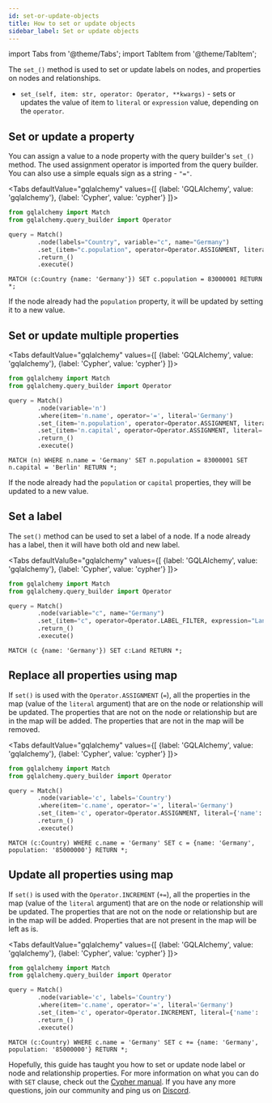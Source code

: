 ```yaml
---
id: set-or-update-objects
title: How to set or update objects
sidebar_label: Set or update objects
---
```


import Tabs from '@theme/Tabs';
import TabItem from '@theme/TabItem';

The `set_()` method is used to set or update labels on nodes, and properties on
nodes and relationships.

- `set_(self, item: str, operator: Operator, **kwargs)` - sets or updates the
  value of item to `literal` or `expression` value, depending on the `operator`.

## Set or update a property

You can assign a value to a node property with the query builder's `set_()`
method. The used assignment operator is imported from the query builder. You can
also use a simple equals sign as a string - `"="`.

<Tabs
  defaultValue="gqlalchemy"
  values={[
    {label: 'GQLAlchemy', value: 'gqlalchemy'},
    {label: 'Cypher', value: 'cypher'}
  ]}>
  <TabItem value="gqlalchemy">

```python
from gqlalchemy import Match
from gqlalchemy.query_builder import Operator

query = Match()
        .node(labels="Country", variable="c", name="Germany")
        .set_(item="c.population", operator=Operator.ASSIGNMENT, literal=83000001)
        .return_()
        .execute()
```

  </TabItem>
  <TabItem value="cypher">

```cypher
MATCH (c:Country {name: 'Germany'}) SET c.population = 83000001 RETURN *;
```

</TabItem>
</Tabs>

If the node already had the `population` property, it will be updated by setting
it to a new value.

## Set or update multiple properties

<Tabs
  defaultValue="gqlalchemy"
  values={[
    {label: 'GQLAlchemy', value: 'gqlalchemy'},
    {label: 'Cypher', value: 'cypher'}
  ]}>
  <TabItem value="gqlalchemy">

```python
from gqlalchemy import Match
from gqlalchemy.query_builder import Operator

query = Match()
        .node(variable='n')
        .where(item='n.name', operator='=', literal='Germany')
        .set_(item='n.population', operator=Operator.ASSIGNMENT, literal=83000001)
        .set_(item='n.capital', operator=Operator.ASSIGNMENT, literal='Berlin')
        .return_()
        .execute()
```

  </TabItem>
  <TabItem value="cypher">

```cypher
MATCH (n) WHERE n.name = 'Germany' SET n.population = 83000001 SET n.capital = 'Berlin' RETURN *;
```

</TabItem>
</Tabs>

If the node already had the `population` or `capital` properties, they will be
updated to a new value.

## Set a label

The `set()` method can be used to set a label of a node. If a node already
has a label, then it will have both old and new label.

<Tabs
  defaultValuße="gqlalchemy"
  values={[
    {label: 'GQLAlchemy', value: 'gqlalchemy'},
    {label: 'Cypher', value: 'cypher'}
  ]}>
  <TabItem value="gqlalchemy">

```python
from gqlalchemy import Match
from gqlalchemy.query_builder import Operator

query = Match()
        .node(variable="c", name="Germany")
        .set_(item="c", operator=Operator.LABEL_FILTER, expression="Land")
        .return_()
        .execute()
```

  </TabItem>
  <TabItem value="cypher">

```cypher
MATCH (c {name: 'Germany'}) SET c:Land RETURN *;
```

</TabItem>
</Tabs>

## Replace all properties using map

If `set()` is used with the `Operator.ASSIGNMENT` (`=`), all the properties
in the map (value of the `literal` argument) that are on the node or
relationship will be updated. The properties that are not on the node or
relationship but are in the map will be added. The properties that are not in
the map will be removed.

<Tabs
  defaultValue="gqlalchemy"
  values={[
    {label: 'GQLAlchemy', value: 'gqlalchemy'},
    {label: 'Cypher', value: 'cypher'}
  ]}>
  <TabItem value="gqlalchemy">

```python
from gqlalchemy import Match
from gqlalchemy.query_builder import Operator

query = Match()
        .node(variable='c', labels='Country')
        .where(item='c.name', operator='=', literal='Germany')
        .set_(item='c', operator=Operator.ASSIGNMENT, literal={'name': 'Germany', 'population': '85000000'})
        .return_()
        .execute()
```
  </TabItem>
  <TabItem value="cypher">

```cypher
MATCH (c:Country) WHERE c.name = 'Germany' SET c = {name: 'Germany', population: '85000000'} RETURN *;
```

</TabItem>
</Tabs>

## Update all properties using map

If `set()` is used with the `Operator.INCREMENT` (`+=`), all the properties
in the map (value of the `literal` argument) that are on the node or
relationship will be updated. The properties that are not on the node or
relationship but are in the map will be added. Properties that are not present
in the map will be left as is.

<Tabs
  defaultValue="gqlalchemy"
  values={[
    {label: 'GQLAlchemy', value: 'gqlalchemy'},
    {label: 'Cypher', value: 'cypher'}
  ]}>
  <TabItem value="gqlalchemy">

```python
from gqlalchemy import Match
from gqlalchemy.query_builder import Operator

query = Match()
        .node(variable='c', labels='Country')
        .where(item='c.name', operator='=', literal='Germany')
        .set_(item='c', operator=Operator.INCREMENT, literal={'name': 'Germany', 'population': '85000000'})
        .return_()
        .execute()
```
  </TabItem>
  <TabItem value="cypher">

```cypher
MATCH (c:Country) WHERE c.name = 'Germany' SET c += {name: 'Germany', population: '85000000'} RETURN *;
```

</TabItem>
</Tabs>


Hopefully, this guide has taught you how to set or update node label or node and
relationship properties. For more information on what you can do with `SET`
clause, check out the [Cypher manual](/cypher-manual/clauses/set). If you
have any more questions, join our community and ping us on
[Discord](https://discord.gg/memgraph).
